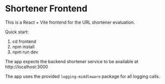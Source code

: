 # Shortener Frontend

This is a React + Vite frontend for the URL shortener evaluation.

Quick start:

1. cd frontend
2. npm install
3. npm run dev

The app expects the backend shortener service to be available at http://localhost:3000

The app uses the provided `logging-middleware` package for all logging calls.
